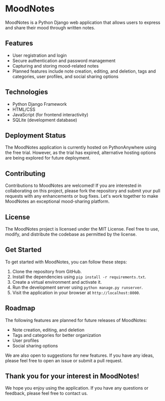 # MoodNotes

MoodNotes is a Python Django web application that allows users to express and share their mood through written notes.

## Features

* User registration and login
* Secure authentication and password management
* Capturing and storing mood-related notes
* Planned features include note creation, editing, and deletion, tags and categories, user profiles, and social sharing options

## Technologies

* Python Django Framework
* HTML/CSS
* JavaScript (for frontend interactivity)
* SQLite (development database)

## Deployment Status

The MoodNotes application is currently hosted on PythonAnywhere using the free trial. However, as the trial has expired, alternative hosting options are being explored for future deployment.

## Contributing

Contributions to MoodNotes are welcomed! If you are interested in collaborating on this project, please fork the repository and submit your pull requests with any enhancements or bug fixes. Let's work together to make MoodNotes an exceptional mood-sharing platform.

## License

The MoodNotes project is licensed under the MIT License. Feel free to use, modify, and distribute the codebase as permitted by the license.

## Get Started

To get started with MoodNotes, you can follow these steps:

1. Clone the repository from GitHub.
2. Install the dependencies using `pip install -r requirements.txt`.
3. Create a virtual environment and activate it.
4. Run the development server using `python manage.py runserver`.
5. Visit the application in your browser at `http://localhost:8000`.

## Roadmap

The following features are planned for future releases of MoodNotes:

* Note creation, editing, and deletion
* Tags and categories for better organization
* User profiles
* Social sharing options

We are also open to suggestions for new features. If you have any ideas, please feel free to open an issue or submit a pull request.

## Thank you for your interest in MoodNotes!

We hope you enjoy using the application. If you have any questions or feedback, please feel free to contact us.
